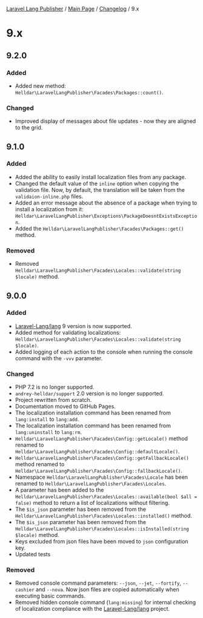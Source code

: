 [Laravel Lang Publisher][link_source] / [Main Page](../index.md) / [Changelog](index.md) / 9.x

# 9.x

## 9.2.0

### Added

- Added new method: `Helldar\LaravelLangPublisher\Facades\Packages::count()`.

### Changed

- Improved display of messages about file updates - now they are aligned to the grid.

## 9.1.0

### Added

- Added the ability to easily install localization files from any package.
- Changed the default value of the `inline` option when copying the validation file. Now, by default, the translation will be taken from the `validaion-inline.php` files.
- Added an error message about the absence of a package when trying to install a localization from it: `Helldar\LaravelLangPublisher\Exceptions\PackageDoesntExistsException`.
- Added the `Helldar\LaravelLangPublisher\Facades\Packages::get()` method.

### Removed

- Removed `Helldar\LaravelLangPublisher\Facades\Locales::validate(string $locale)` method.

## 9.0.0

### Added

- [Laravel-Lang/lang](https://github.com/Laravel-Lang/lang) 9 version is now supported.
- Added method for validating localizations: `Helldar\LaravelLangPublisher\Facades\Locales::validate(string $locale)`.
- Added logging of each action to the console when running the console command with the `-vvv` parameter.

### Changed

- PHP 7.2 is no longer supported.
- `andrey-helldar/support` 2.0 version is no longer supported.
- Project rewritten from scratch.
- Documentation moved to GitHub Pages.
- The localization installation command has been renamed from `lang:install` to `lang:add`.
- The localization installation command has been renamed from `lang:uninstall` to `lang:rm`.
- `Helldar\LaravelLangPublisher\Facades\Config::getLocale()` method renamed to `Helldar\LaravelLangPublisher\Facades\Config::defaultLocale()`.
- `Helldar\LaravelLangPublisher\Facades\Config::getFallbackLocale()` method renamed to `Helldar\LaravelLangPublisher\Facades\Config::fallbackLocale()`.
- Namespace `Helldar\LaravelLangPublisher\Facades\Locale` has been renamed to `Helldar\LaravelLangPublisher\Facades\Locales`.
- A parameter has been added to the `Helldar\LaravelLangPublisher\Facades\Locales::available(bool $all = false)` method to return a list of localizations without filtering.
- The `$is_json` parameter has been removed from the `Helldar\LaravelLangPublisher\Facades\Locales::installed()` method.
- The `$is_json` parameter has been removed from the `Helldar\LaravelLangPublisher\Facades\Locales::isInstalled(string $locale)` method.
- Keys excluded from json files have been moved to `json` configuration key.
- Updated tests

### Removed

- Removed console command parameters: `--json`, `--jet`, `--fortify`, `--cashier` and `--nova`. Now json files are copied automatically when executing basic commands.
- Removed hidden console command (`lang:missing`) for internal checking of localization compliance with the [Laravel-Lang/lang](https://github.com/Laravel-Lang) project.

[link_source]:  https://github.com/andrey-helldar/laravel-lang-publisher
